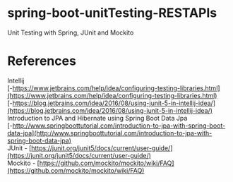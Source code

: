 # spring-boot-unitTesting-RESTAPIs
Unit Testing with Spring, JUnit and Mockito

# References
Intellij <br/>
[-https://www.jetbrains.com/help/idea/configuring-testing-libraries.html](https://www.jetbrains.com/help/idea/configuring-testing-libraries.html)<br/>
[-https://blog.jetbrains.com/idea/2016/08/using-junit-5-in-intellij-idea/](https://blog.jetbrains.com/idea/2016/08/using-junit-5-in-intellij-idea/)<br/>
Introduction to JPA and Hibernate using Spring Boot Data Jpa <br/>
[-http://www.springboottutorial.com/introduction-to-jpa-with-spring-boot-data-jpa](http://www.springboottutorial.com/introduction-to-jpa-with-spring-boot-data-jpa)<br/>
JUnit - [https://junit.org/junit5/docs/current/user-guide/](https://junit.org/junit5/docs/current/user-guide/) <br/>
Mockito - [https://github.com/mockito/mockito/wiki/FAQ](https://github.com/mockito/mockito/wiki/FAQ) <br/>
